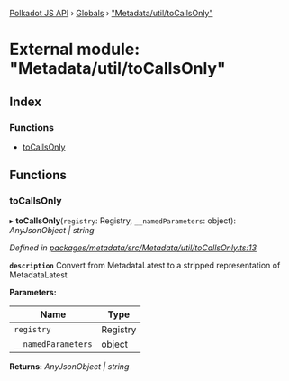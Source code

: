 [Polkadot JS API](../README.md) › [Globals](../globals.md) › ["Metadata/util/toCallsOnly"](_metadata_util_tocallsonly_.md)

# External module: "Metadata/util/toCallsOnly"

## Index

### Functions

* [toCallsOnly](_metadata_util_tocallsonly_.md#tocallsonly)

## Functions

###  toCallsOnly

▸ **toCallsOnly**(`registry`: Registry, `__namedParameters`: object): *AnyJsonObject | string*

*Defined in [packages/metadata/src/Metadata/util/toCallsOnly.ts:13](https://github.com/polkadot-js/api/blob/c8dd26b0d/packages/metadata/src/Metadata/util/toCallsOnly.ts#L13)*

**`description`** Convert from MetadataLatest to a stripped representation of MetadataLatest

**Parameters:**

Name | Type |
------ | ------ |
`registry` | Registry |
`__namedParameters` | object |

**Returns:** *AnyJsonObject | string*
